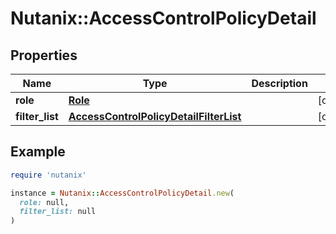 # Nutanix::AccessControlPolicyDetail

## Properties

| Name | Type | Description | Notes |
| ---- | ---- | ----------- | ----- |
| **role** | [**Role**](Role.md) |  | [optional] |
| **filter_list** | [**AccessControlPolicyDetailFilterList**](AccessControlPolicyDetailFilterList.md) |  | [optional] |

## Example

```ruby
require 'nutanix'

instance = Nutanix::AccessControlPolicyDetail.new(
  role: null,
  filter_list: null
)
```

